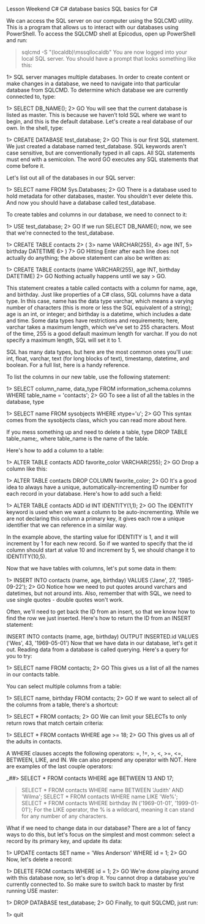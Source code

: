 Lesson Weekend
C# C# database basics SQL basics for C#

We can access the SQL server on our computer using the SQLCMD utility. This is a program that allows us to interact with our databases using PowerShell. To access the SQLCMD shell at Epicodus, open up PowerShell and run:

> sqlcmd -S "(localdb)\mssqllocaldb"
You are now logged into your local SQL server. You should have a prompt that looks something like this:

1>
SQL server manages multiple databases. In order to create content or make changes in a database, we need to navigate into that particular database from SQLCMD. To determine which database we are currently connected to, type:

1> SELECT DB_NAME();
2> GO
You will see that the current database is listed as master. This is because we haven’t told SQL where we want to begin, and this is the default database. Let's create a real database of our own. In the shell, type:

1> CREATE DATABASE test_database;
2> GO
This is our first SQL statement. We just created a database named test_database. SQL keywords aren't case sensitive, but are conventionally typed in all caps. All SQL statements must end with a semicolon. The word GO executes any SQL statements that come before it.

Let's list out all of the databases in our SQL server:

1> SELECT name FROM Sys.Databases;
2> GO
There is a database used to hold metadata for other databases, master. You shouldn't ever delete this. And now you should have a database called test_database.

To create tables and columns in our database, we need to connect to it:

1> USE test_database;
2> GO
If we run SELECT DB_NAME(); now, we see that we're connected to the test_database.

1> CREATE TABLE contacts
2> (
3>   name VARCHAR(255),
4>   age INT,
5>   birthday DATETIME
6> )
7> GO
Hitting Enter after each line does not actually do anything; the above statement can also be written as:

1> CREATE TABLE contacts (name VARCHAR(255), age INT, birthday DATETIME)
2> GO
Nothing actually happens until we say > GO.

This statement creates a table called contacts with a column for name, age, and birthday. Just like properties of a C# class, SQL columns have a data type. In this case, name has the data type varchar, which means a varying number of characters (this is more or less the SQL equivalent of a string); age is an int, or integer; and birthday is a datetime, which includes a date and time. Some data types have restrictions and requirements; here, varchar takes a maximum length, which we've set to 255 characters. Most of the time, 255 is a good default maximum length for varchar. If you do not specify a maximum length, SQL will set it to 1.

SQL has many data types, but here are the most common ones you'll use: int, float, varchar, text (for long blocks of text), timestamp, datetime, and boolean. For a full list, here is a handy reference.

To list the columns in our new table, use the following statement:

1> SELECT column_name, data_type FROM information_schema.columns WHERE table_name = 'contacts';
2> GO
To see a list of all the tables in the database, type

1> SELECT name FROM sysobjects WHERE xtype='u';
2> GO
This syntax comes from the sysobjects class, which you can read more about here.

If you mess something up and need to delete a table, type DROP TABLE table_name;, where table_name is the name of the table.

Here's how to add a column to a table:

1> ALTER TABLE contacts ADD favorite_color VARCHAR(255);
2> GO
Drop a column like this:

1> ALTER TABLE contacts DROP COLUMN favorite_color;
2> GO
It's a good idea to always have a unique, automatically-incrementing ID number for each record in your database. Here's how to add such a field:

1> ALTER TABLE contacts ADD id INT IDENTITY(1,1);
2> GO
The IDENTITY keyword is used when we want a column to be auto-incrementing. While we are not declaring this column a primary key, it gives each row a unique identifier that we can reference in a similar way.

In the example above, the starting value for IDENTITY is 1, and it will increment by 1 for each new record. So if we wanted to specify that the id column should start at value 10 and increment by 5, we should change it to IDENTITY(10,5).

Now that we have tables with columns, let's put some data in them:

1> INSERT INTO contacts (name, age, birthday) VALUES ('Jane', 27, '1985-09-22');
2> GO
Notice how we need to put quotes around varchars and datetimes, but not around ints. Also, remember that with SQL, we need to use single quotes - double quotes won't work.

Often, we'll need to get back the ID from an insert, so that we know how to find the row we just inserted. Here's how to return the ID from an INSERT statement:

INSERT INTO contacts (name, age, birthday) OUTPUT INSERTED.id VALUES ('Wes', 43, '1969-05-01')
Now that we have data in our database, let's get it out. Reading data from a database is called querying. Here's a query for you to try:

1> SELECT name FROM contacts;
2> GO
This gives us a list of all the names in our contacts table.

You can select multiple columns from a table:

1> SELECT name, birthday FROM contacts;
2> GO
If we want to select all of the columns from a table, there's a shortcut:

1> SELECT * FROM contacts;
2> GO
We can limit your SELECTs to only return rows that match certain criteria:

1> SELECT * FROM contacts WHERE age >= 18;
2> GO
This gives us all of the adults in contacts.

A WHERE clauses accepts the following operators: =, !=, >, <, >=, <=, BETWEEN, LIKE, and IN. We can also prepend any operator with NOT. Here are examples of the last couple operators:

_##> SELECT * FROM contacts WHERE age BETWEEN 13 AND 17;  
> SELECT * FROM contacts WHERE name BETWEEN 'Judith' AND 'Wilma';
> SELECT * FROM contacts WHERE name LIKE 'We%';
> SELECT * FROM contacts WHERE birthday IN ('1969-01-01', '1999-01-01');
For the LIKE operator, the % is a wildcard, meaning it can stand for any number of any characters.

What if we need to change data in our database? There are a lot of fancy ways to do this, but let's focus on the simplest and most common: select a record by its primary key, and update its data:

1> UPDATE contacts SET name = 'Wes Anderson' WHERE id = 1;
2> GO
Now, let's delete a record:

1> DELETE FROM contacts WHERE id = 1;
2> GO
We're done playing around with this database now, so let's drop it. You cannot drop a database you're currently connected to. So make sure to switch back to master by first running USE master:

1> DROP DATABASE test_database;
2> GO
Finally, to quit SQLCMD, just run:

1> quit
